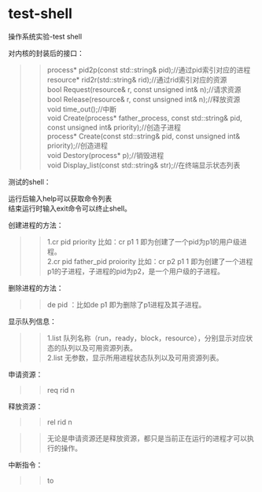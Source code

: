 # test-shell
操作系统实验-test shell  

对内核的封装后的接口：

>>process* pid2p(const std::string& pid);//通过pid索引对应的进程  
resource* rid2r(std::string& rid);//通过rid索引对应的资源  
bool Request(resource& r, const unsigned int& n);//请求资源  
bool Release(resource& r, const unsigned int& n);//释放资源  
void time_out();//中断  
void Create(process* father_process, const std::string& pid, const unsigned int& priority);//创造子进程  
process* Create(const std::string& pid, const unsigned int& priority);//创造进程  
void Destory(process* p);//销毁进程  
void Display_list(const std::string& str);//在终端显示状态列表  






测试的shell：

运行后输入help可以获取命令列表  
结束运行时输入exit命令可以终止shell。  

创建进程的方法：  
>>1.cr pid priority 比如：cr  p1 1 即为创建了一个pid为p1的用户级进程。  
>>2.cr pid father_pid proiority 比如：cr p2 p1 1 即为创建了一个进程p1的子进程，子进程的pid为p2，是一个用户级的子进程。 

删除进程的方法：  
>>de pid ：比如de p1 即为删除了p1进程及其子进程。  

显示队列信息：  
>>1.list 队列名称（run，ready，block，resource），分别显示对应状态的队列以及可用资源列表。  
>>2.list 无参数，显示所用进程状态队列以及可用资源列表。  

申请资源：  
>>req rid n  

释放资源：  
>>rel rid n  

>>无论是申请资源还是释放资源，都只是当前正在运行的进程才可以执行的操作。 

中断指令：  
>>to  
